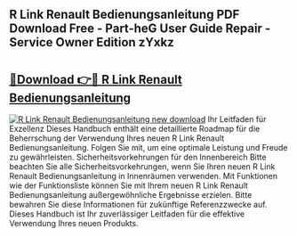 ## R Link Renault Bedienungsanleitung PDF Download Free - Part-heG User Guide Repair - Service Owner Edition zYxkz

# <h2><a href="http://df5jg8b.blite.top/?on=R+Link+Renault+Bedienungsanleitung">🔗Download 👉🔴 R Link Renault Bedienungsanleitung</a></h2>

[![R Link Renault Bedienungsanleitung new download](https://i.imgur.com/lujVjoI.png)](http://df5jg8b.blite.top/?on=R+Link+Renault+Bedienungsanleitung)
Ihr Leitfaden für Exzellenz Dieses Handbuch enthält eine detaillierte Roadmap für die Beherrschung der Verwendung Ihres neuen R Link Renault Bedienungsanleitung. Folgen Sie mit, um eine optimale Leistung und Freude zu gewährleisten. Sicherheitsvorkehrungen für den Innenbereich Bitte beachten Sie alle Sicherheitsvorkehrungen, wenn Sie Ihren neuen R Link Renault Bedienungsanleitung in Innenräumen verwenden. Mit Funktionen wie der Funktionsliste können Sie mit Ihrem neuen R Link Renault Bedienungsanleitung außergewöhnliche Ergebnisse erzielen. Bitte bewahren Sie diese Informationen für zukünftige Referenzzwecke auf. Dieses Handbuch ist Ihr zuverlässiger Leitfaden für die effektive Verwendung Ihres neuen Produkts.

